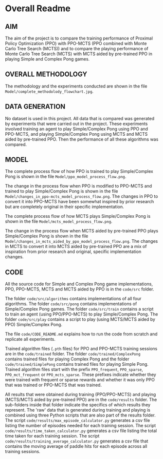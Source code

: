 # Overall Readme

## AIM

The aim of the project is to compare the training performance of Proximal Policy Optimization (PPO)
with PPO-MCTS (PPO combined with Monte Carlo Tree Search (MCTS)) and to compare the playing
performance of Monte Carlo Tree Search (MCTS) with MCTS aided by pre-trained PPO in playing
Simple and Complex Pong games.

## OVERALL METHODOLOGY

The methodology and the experiments conducted are shown in the file `Model/complete_methodolody_flowchart.jpg`.

## DATA GENERATION

No dataset is used in this project. All data that is compared was generated by experiments
that were carried out in the project. These experiments involved training an agent to play Simple/Complex Pong
using PPO and PPO-MCTS, and playing Simple/Complex Pong using MCTS and MCTS aided by pre-trained PPO.
Then the performance of all these algorithms was compared.

## MODEL

The complete process flow of how PPO is trained to play Simple/Complex Pong is shown
in the file `Model/ppo_model_process_flow.png`.

The change in the process flow when PPO is modified to PPO-MCTS and trained to play Simple/Complex Pong is shown in the file `Model/changes_in_ppo-mcts_model_process_flow.png`. The changes in PPO to convert it into
PPO-MCTS have been somewhat inspired by prior research but are completely original in their specific implementation.

The complete process flow of how MCTS plays Simple/Complex Pong is shown in the file `Model/mcts_model_process_flow.png`.

The change in the process flow when MCTS aided by pre-trained PPO plays Simple/Complex Pong is shown
in the file `Model/changes_in_mcts_aided_by_ppo_model_process_flow.png`. The changes in MCTS to convert
it into MCTS aided by pre-trained PPO are a mix of inspiration from prior research and original, specific implementation changes.

## CODE

All the source code for Simple and Complex Pong game implementations, PPO, PPO-MCTS, MCTS and MCTS aided by PPO is in the `code/src` folder.

The folder `code/src/algorithms` contains implementations of all four algorithms.
The folder `code/src/pong` contains implementations of Simple/Complex Pong games.
The folder `code/src/train` contains a script to train an agent (using PPO/PPO-MCTS) to play Simple/Complex Pong.
The folder `code/src/play` contains a script to play (using MCTS/MCTS aided by PPO) Simple/Complex Pong.

The file `code/CODE_README.md` explains how to run the code from scratch and replicate all experiments.

Trained algorithm files (`.pth` files) for PPO and PPO-MCTS training sessions are in the `code/trained` folder. The folder `code/trained/ComplexPong` contains trained files for playing Complex Pong and the folder `code/trained/SimplePong` contains trained files for playing Simple Pong.
Trained algorithm files start with the prefix `PPO_frequent`, `PPO_sparse`, `PPO_mct_frequent` or `PPO_mcts_sparse`. These prefixes indicate whether they were trained with frequent or sparse rewards and whether it was only PPO that was trained or PPO-MCTS that was trained.

All results that were obtained during training (PPO/PPO-MCTS) and playing  (MCTS/MCTS aided by pre-trained PPO) are in the `code/results` folder. The sub-folders inside that folder indicate the specifics of which
results they represent. The 'raw' data that is generated during training and playing is combined using three Python scripts that are also part of the results folder. The script `code/results/max_episode_calculator.py` generates a csv file listing the number of episodes needed for each training session. The script `code/results/time_taken_calculator.py` generates a csv file listing the total time taken for each training session. The script `code/results/training_average_calculator.py` generates a csv file that contains the moving average of paddle hits for each episode across all training sessions.
